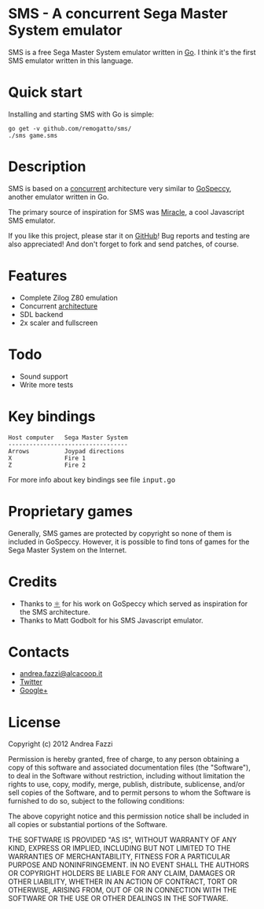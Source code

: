 # SMS - A concurrent Sega Master System emulator

SMS is a free Sega Master System emulator written in
[Go](http://golang.org). I think it's the first SMS emulator written
in this language.

# Quick start

Installing and starting SMS with Go is simple:

    go get -v github.com/remogatto/sms/
    ./sms game.sms

# Description

SMS is based on a
[concurrent](http://github.com/remogatto/gospeccy/wiki/Architecture)
architecture very similar to
[GoSpeccy](http://github.com/remogatto/gospeccy), another emulator
written in Go.

The primary source of inspiration for SMS was
[Miracle](http://xania.org/miracle/miracle.html), a cool
Javascript SMS emulator.

If you like this project, please star it on
[GitHub](http://github.com/remogatto/sms)! Bug reports and testing are
also appreciated! And don't forget to fork and send patches, of
course.

# Features

* Complete Zilog Z80 emulation
* Concurrent [architecture](http://github.com/remogatto/gospeccy/wiki/Architecture)
* SDL backend
* 2x scaler and fullscreen

# Todo

* Sound support
* Write more tests

# Key bindings

    Host computer   Sega Master System
    ----------------------------------
    Arrows          Joypad directions
    X               Fire 1
    Z               Fire 2

For more info about key bindings see file <tt>input.go</tt>

# Proprietary games

Generally, SMS games are protected by copyright so none of them
is included in GoSpeccy. However, it is possible to find tons of games
for the Sega Master System on the Internet.

# Credits

* Thanks to [⚛](http://github.com/0xe2-0x9a-0x9b) for his work on
  GoSpeccy which served as inspiration for the SMS architecture.
* Thanks to Matt Godbolt for his SMS Javascript emulator.

# Contacts

* andrea.fazzi@alcacoop.it
* [Twitter](http://twitter.com/remogatto)
* [Google+](https://plus.google.com/u/0/100271912081202470197/posts/p/pub)

# License

Copyright (c) 2012 Andrea Fazzi

Permission is hereby granted, free of charge, to any person obtaining
a copy of this software and associated documentation files (the
"Software"), to deal in the Software without restriction, including
without limitation the rights to use, copy, modify, merge, publish,
distribute, sublicense, and/or sell copies of the Software, and to
permit persons to whom the Software is furnished to do so, subject to
the following conditions:

The above copyright notice and this permission notice shall be
included in all copies or substantial portions of the Software.

THE SOFTWARE IS PROVIDED "AS IS", WITHOUT WARRANTY OF ANY KIND,
EXPRESS OR IMPLIED, INCLUDING BUT NOT LIMITED TO THE WARRANTIES OF
MERCHANTABILITY, FITNESS FOR A PARTICULAR PURPOSE AND
NONINFRINGEMENT. IN NO EVENT SHALL THE AUTHORS OR COPYRIGHT HOLDERS BE
LIABLE FOR ANY CLAIM, DAMAGES OR OTHER LIABILITY, WHETHER IN AN ACTION
OF CONTRACT, TORT OR OTHERWISE, ARISING FROM, OUT OF OR IN CONNECTION
WITH THE SOFTWARE OR THE USE OR OTHER DEALINGS IN THE SOFTWARE.

